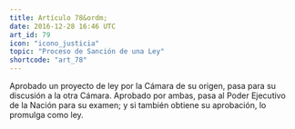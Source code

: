 ```yaml
---
title: Artículo 78&ordm;
date: 2016-12-28 16:46 UTC
art_id: 79
icon: "icono_justicia"
topic: "Proceso de Sanción de una Ley"
shortcode: "art_78"
---
```

Aprobado un proyecto de ley por la Cámara de su origen, pasa para su discusión a la otra Cámara. Aprobado por ambas, pasa al Poder Ejecutivo de la Nación para su examen; y si también obtiene su aprobación, lo promulga como ley.
